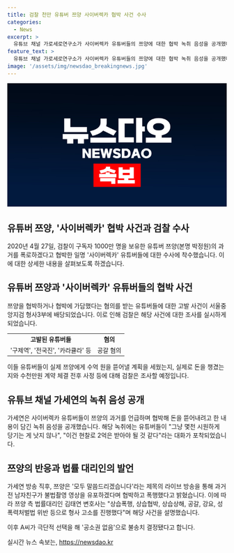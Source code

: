 ```yaml
---
title: 검찰 천만 유튜버 쯔양 사이버렉카 협박 사건 수사
categories:
  - News
excerpt: >
  유튜브 채널 가로세로연구소가 사이버렉카 유튜버들의 쯔양에 대한 협박 녹취 음성을 공개했다. 해당 녹취에서는 돈 뜯어내려는 의도가 드러났는데, 쯔양 측은 전 남자친구로부터 불법촬영 영상을 유포하겠다며 협박당했다고 주장했다. 이에 대해 쯔양 측 법률대리인은 상습폭행, 상습협박 등으로 A씨를 형사고소하였으며 A씨가 극단적 선택을 한 끝에 공소권 없음으로 결정됐다고 밝혔다. 검찰은 유튜버들에 대한 수사에 착수했으며, 사안을 조사할 예정이다.
feature_text: >
  유튜브 채널 가로세로연구소가 사이버렉카 유튜버들의 쯔양에 대한 협박 녹취 음성을 공개했다. 해당 녹취에서는 돈 뜯어내려는 의도가 드러났는데, 쯔양 측은 전 남자친구로부터 불법촬영 영상을 유포하겠다며 협박당했다고 주장했다. 이에 대해 쯔양 측 법률대리인은 상습폭행, 상습협박 등으로 A씨를 형사고소하였으며 A씨가 극단적 선택을 한 끝에 공소권 없음으로 결정됐다고 밝혔다. 검찰은 유튜버들에 대한 수사에 착수했으며, 사안을 조사할 예정이다.
image: '/assets/img/newsdao_breakingnews.jpg'
---
```


<p><img src="/assets/img/newsdao_breakingnews.jpg" alt="firstkoreanews 속보" /></p>

<h2>유튜버 쯔양, '사이버렉카' 협박 사건과 검찰 수사</h2>

<p data-ke-size="size16">2020년 4월 27일, 검찰이 구독자 1000만 명을 보유한 유튜버 쯔양(본명 박정원)의 과거를 폭로하겠다고 협박한 일명 '사이버렉카' 유튜버들에 대한 수사에 착수했습니다. 이에 대한 상세한 내용을 살펴보도록 하겠습니다.</p>

<h2 data-ke-size="size24">유튜버 쯔양과 '사이버렉카' 유튜버들의 협박 사건</h2>

<p data-ke-size="size16">쯔양을 협박하거나 협박에 가담했다는 혐의를 받는 유튜버들에 대한 고발 사건이 서울중앙지검 형사3부에 배당되었습니다. 이로 인해 검찰은 해당 사건에 대한 조사를 실시하게 되었습니다.</p>

<table>
  <tr>
    <td style="text-align: center; height: 17px;"><b>고발된 유튜버들</b></td>
    <td style="text-align: center; height: 17px;"><b>혐의</b></td>
  </tr>
  <tr>
    <td style="text-align: center; height: 17px;">'구제역', '전국진', '카라큘라' 등</td>
    <td style="text-align: center; height: 17px;">공갈 혐의</td>
  </tr>
</table>

<p data-ke-size="size16">이들 유튜버들이 실제 쯔양에게 수억 원을 뜯어낼 계획을 세웠는지, 실제로 돈을 챙겼는지와 수천만원 계약 체결 전후 사정 등에 대해 검찰은 조사할 예정입니다.</p>

<h2 data-ke-size="size24">유튜브 채널 가세연의 녹취 음성 공개</h2>

<p data-ke-size="size16">가세연은 사이버렉카 유튜버들이 쯔양의 과거를 언급하며 협박해 돈을 뜯어내려고 한 내용이 담긴 녹취 음성을 공개했습니다. 해당 녹취에는 유튜버들이 "그냥 몇천 시원하게 당기는 게 낫지 않나", "이건 현찰로 2억은 받아야 될 것 같다"라는 대화가 포착되었습니다.</p>

<h2 data-ke-size="size24">쯔양의 반응과 법률 대리인의 발언</h2>

<p data-ke-size="size16">가세연 방송 직후, 쯔양은 '모두 말씀드리겠습니다'라는 제목의 라이브 방송을 통해 과거 전 남자친구가 불법촬영 영상을 유포하겠다며 협박하고 폭행했다고 밝혔습니다. 이에 따라 쯔양 측 법률대리인 김태연 변호사는 "상습폭행, 상습협박, 상습상해, 공갈, 강요, 성폭력처벌법 위반 등으로 형사 고소를 진행했다"며 해당 사건을 설명했습니다.</p>

<p data-ke-size="size16">이후 A씨가 극단적 선택을 해 '공소권 없음'으로 불송치 결정됐다고 합니다.</p>
실시간 뉴스 속보는, <a href="https://newsdao.kr" rel="dofollow">https://newsdao.kr</a>



